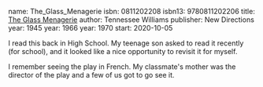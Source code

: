 name: The_Glass_Menagerie
isbn: 0811202208
isbn13: 9780811202206
title: [The Glass Menagerie](https://www.amazon.com/dp/0811202208)
author: Tennessee Williams
publisher: New Directions
year: 1945
year: 1966
year: 1970
start: 2020-10-05

I read this back in High School.  My teenage son asked to read it recently (for
school), and it looked like a nice opportunity to revisit it for myself.

I remember seeing the play in French.  My classmate's mother was the director of
the play and a few of us got to go see it.
